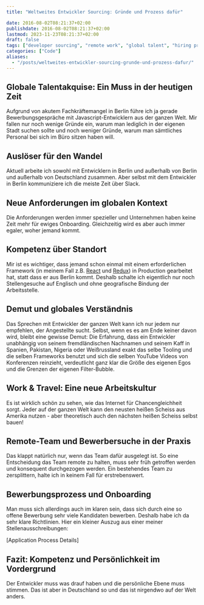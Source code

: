 ```yaml
---
title: "Weltweites Entwickler Sourcing: Gründe und Prozess dafür"

date: 2016-08-02T08:21:37+02:00
publishdate: 2016-08-02T08:21:37+02:00
lastmod: 2023-11-23T08:21:37+02:00
draft: false
tags: ["developer sourcing", "remote work", "global talent", "hiring process"]
categories: ["Code"]
aliases:
  - "/posts/weltweites-entwickler-sourcing-grunde-und-prozess-dafur/"
---
```


## Globale Talentakquise: Ein Muss in der heutigen Zeit

Aufgrund von akutem Fachkräftemangel in Berlin führe ich ja gerade Bewerbungsgespräche mit Javascript-Entwicklern aus der ganzen Welt. Mir fallen nur noch wenige Gründe ein, warum man lediglich in der eigenen Stadt suchen sollte und noch weniger Gründe, warum man sämtliches Personal bei sich im Büro sitzen haben will.

## Auslöser für den Wandel

Aktuell arbeite ich sowohl mit Entwicklern in Berlin und außerhalb von Berlin und außerhalb von Deutschland zusammen. Aber selbst mit dem Entwickler in Berlin kommuniziere ich die meiste Zeit über Slack.

## Neue Anforderungen im globalen Kontext

Die Anforderungen werden immer spezieller und Unternehmen haben keine Zeit mehr für ewiges Onboarding. Gleichzeitig wird es aber auch immer egaler, woher jemand kommt.

## Kompetenz über Standort

Mir ist es wichtiger, dass jemand schon einmal mit einem erforderlichen Framework (in meinem Fall z.B. [React](https://facebook.github.io/react/) und [Redux](https://github.com/reactjs/redux)) in Production gearbeitet hat, statt dass er aus Berlin kommt. Deshalb schalte ich eigentlich nur noch Stellengesuche auf Englisch und ohne geografische Bindung der Arbeitsstelle.

## Demut und globales Verständnis

Das Sprechen mit Entwickler der ganzen Welt kann ich nur jedem nur empfehlen, der Angestellte sucht. Selbst, wenn es es am Ende keiner davon wird, bleibt eine gewisse Demut: Die Erfahrung, dass ein Entwickler unabhängig von seinem fremdländischen Nachnamen und seinem Kaff in Spanien, Pakistan, Nigeria oder Weißrussland exakt das selbe Tooling und die selben Frameworks benutzt und sich die selben YouTube Videos von Konferenzen reinzieht, verdeutlicht ganz klar die Größe des eigenen Egos und die Grenzen der eigenen Filter-Bubble.

## Work & Travel: Eine neue Arbeitskultur

Es ist wirklich schön zu sehen, wie das Internet für Chancengleichheit sorgt. Jeder auf der ganzen Welt kann den neusten heißen Scheiss aus Amerika nutzen - aber theoretisch auch den nächsten heißen Scheiss selbst bauen!

## Remote-Team und Bewerbersuche in der Praxis

Das klappt natürlich nur, wenn das Team dafür ausgelegt ist. So eine Entscheidung das Team remote zu halten, muss sehr früh getroffen werden und konsequent durchgezogen werden. Ein bestehendes Team zu zersplittern, halte ich in keinem Fall für erstrebenswert.

## Bewerbungsprozess und Onboarding

Man muss sich allerdings auch im klaren sein, dass sich durch eine so offene Bewerbung sehr viele Kandidaten bewerben. Deshalb habe ich da sehr klare Richtlinien. Hier ein kleiner Auszug aus einer meiner Stellenausschreibungen:

[Application Process Details]

## Fazit: Kompetenz und Persönlichkeit im Vordergrund

Der Entwickler muss was drauf haben und die persönliche Ebene muss stimmen. Das ist aber in Deutschland so und das ist nirgendwo auf der Welt anders.
